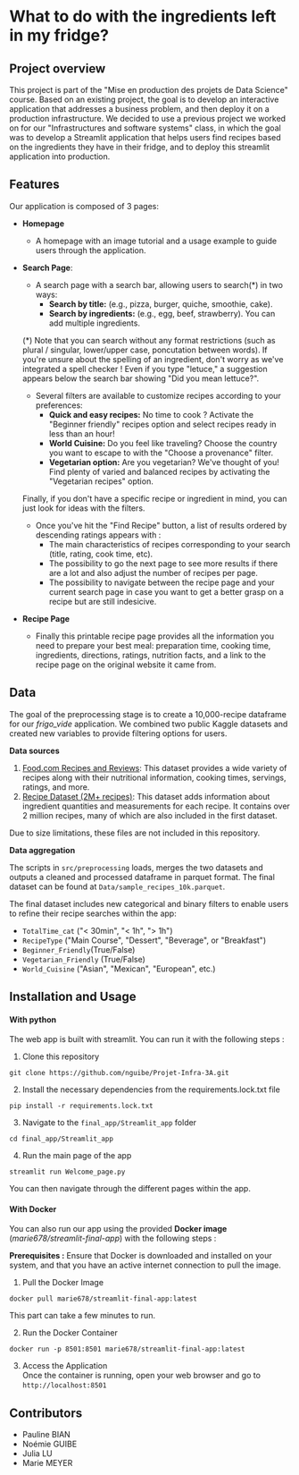 # What to do with the ingredients left in my fridge?

## Project overview 

This project is part of the "Mise en production des projets de Data Science" course. Based on an existing project, the goal is to develop an interactive application that addresses a business problem, and then deploy it on a production infrastructure. We decided to use a previous project we worked on for our "Infrastructures and software systems" class, in which the goal was to develop a Streamlit application that helps users find recipes based on the ingredients they have in their fridge, and to deploy this streamlit application into production. 

## Features

Our application is composed of 3 pages:

- **Homepage**

  - A homepage with an image tutorial and a usage example to guide users through the application.
  
- **Search Page**:
  
  - A search page with a search bar, allowing users to search(\*) in two ways:
    *   **Search by title:** (e.g., pizza, burger, quiche, smoothie, cake).
    *   **Search by ingredients:** (e.g., egg, beef, strawberry). You can add multiple ingredients.
 
  (\*) Note that you can search without any format restrictions (such as plural / singular, lower/upper case, poncutation between words).
  If you're unsure about the spelling of an ingredient, don't worry as we've integrated a spell checker !
  Even if you type "letuce," a suggestion appears below the search bar showing "Did you mean lettuce?".

   - Several filters are available to customize recipes according to your preferences:
     * **Quick and easy recipes:** No time to cook ? Activate the "Beginner friendly" recipes option and select recipes ready in less than an hour!
     * **World Cuisine:** Do you feel like traveling? Choose the country you want to escape to with the "Choose a provenance" filter.
     * **Vegetarian option:** Are you vegetarian? We've thought of you! Find plenty of varied and balanced recipes by activating the "Vegetarian recipes" option.

   Finally, if you don't have a specific recipe or ingredient in mind, you can just look for ideas with the filters.

  - Once you've hit the "Find Recipe" button, a list of results ordered by descending ratings appears with :
    *  The main characteristics of recipes corresponding to your search (title, rating, cook time, etc).
    *  The possibility to go the next page to see more results if there are a lot and also adjust the number of recipes per page.
    *  The possibility to navigate between the recipe page and your current search page in case you want to get a better grasp on a recipe but are still indesicive.
      
- **Recipe Page**

  - Finally this printable recipe page provides all the information you need to prepare your best meal: preparation time, cooking time, ingredients, directions, ratings, nutrition facts, and a link to the recipe page on the original website it came from.


## Data 

The goal of the preprocessing stage is to create a 10,000-recipe dataframe for our *frigo_vide* application. We combined two public Kaggle datasets and created new variables to provide filtering options for users. 

**Data sources**

1. [Food.com Recipes and Reviews](https://www.kaggle.com/datasets/irkaal/foodcom-recipes-and-reviews/data): This dataset provides a wide variety of recipes along with their nutritional information, cooking times, servings, ratings, and more.
2. [Recipe Dataset (2M+ recipes)](https://www.kaggle.com/datasets/wilmerarltstrmberg/recipe-dataset-over-2m/data): This dataset adds information about ingredient quantities and measurements for each recipe. It contains over 2 million recipes, many of which are also included in the first dataset.

Due to size limitations, these files are not included in this repository.

**Data aggregation**

The scripts in `src/preprocessing` loads, merges the two datasets and outputs a cleaned and processed dataframe in parquet format. The final dataset can be found at `Data/sample_recipes_10k.parquet`. 

The final dataset includes new categorical and binary filters to enable users to refine their recipe searches within the app:
* `TotalTime_cat` ("< 30min", "< 1h", "> 1h")
* `RecipeType` ("Main Course", "Dessert", "Beverage", or "Breakfast")
* `Beginner_Friendly`(True/False)
* `Vegetarian_Friendly` (True/False)
* `World_Cuisine` ("Asian", "Mexican", "European", etc.)

## Installation and Usage

#### With python 
The web app is built with streamlit. You can run it with the following steps :

1. Clone this repository
```
git clone https://github.com/nguibe/Projet-Infra-3A.git
```
2. Install the necessary dependencies from the requirements.lock.txt file
```
pip install -r requirements.lock.txt
```
3. Navigate to the  `final_app/Streamlit_app` folder
```
cd final_app/Streamlit_app
```
4. Run the main page of the app 
```
streamlit run Welcome_page.py
```
You can then navigate through the different pages within the app.

#### With Docker
You can also run our app using the provided **Docker image** (*marie678/streamlit-final-app*) with the following steps :

**Prerequisites :**
Ensure that Docker is downloaded and installed on your system, and that you have an active internet connection to pull the image.

1. Pull the Docker Image
```
docker pull marie678/streamlit-final-app:latest
```
This part can take a few minutes to run.

2. Run the Docker Container
```
docker run -p 8501:8501 marie678/streamlit-final-app:latest
```
3. Access the Application \
Once the container is running, open your web browser and go to
``
http://localhost:8501
``

## Contributors
- Pauline BIAN
- Noémie GUIBE
- Julia LU
- Marie MEYER
